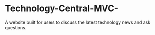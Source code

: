 # Technology-Central-MVC-
A website built for users to discuss the latest technology news and ask questions. 
